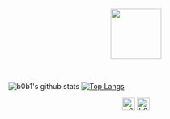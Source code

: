 <br>
<p align="center">
  <img src="https://media3.giphy.com/media/ln7z2eWriiQAllfVcn/200w.webp" width="100">
</p>
<br>

![b0b1's github stats](https://github-readme-stats.vercel.app/api?username=0xb0b1&show_icons=true&count_private=true&hide=stars&include_all_commits=true&theme=dracula)
[![Top Langs](https://github-readme-stats.vercel.app/api/top-langs/?username=0xb0b1&langs_count=10&layout=compact)](https://github.com/0xb0b1/github-readme-stats)

<p align="center">
  <a href="https://twitter.com/p_vcente" target="_blank">
    <img align="center" src="https://simpleicons.org/icons/twitter.svg" alt="b0b1" height="25" width="25" /></a>
  <a href="https://t.me/b_0_b_1" target="_blank">
    <img align="center" src="https://simpleicons.org/icons/telegram.svg" alt="b0b1" height="25" width="25" /></a>
</p>
